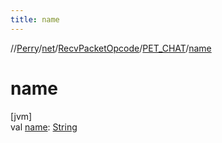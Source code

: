 ```yaml
---
title: name
---
```

//[Perry](../../../../index.html)/[net](../../index.html)/[RecvPacketOpcode](../index.html)/[PET_CHAT](index.html)/[name](name.html)



# name



[jvm]\
val [name](name.html): [String](https://kotlinlang.org/api/latest/jvm/stdlib/kotlin/-string/index.html)





